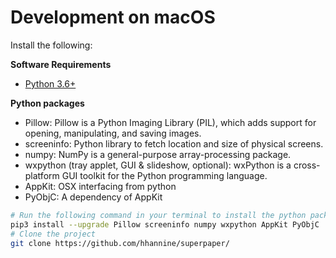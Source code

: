 # Development on macOS

Install the following: 

**Software Requirements**
- [Python 3.6+](https://www.python.org/downloads/)

**Python packages**
- Pillow: Pillow is a Python Imaging Library (PIL), which adds support for opening, manipulating, and saving images.
- screeninfo: Python library to fetch location and size of physical screens.
- numpy: NumPy is a general-purpose array-processing package.
- wxpython (tray applet, GUI & slideshow, optional): wxPython is a cross-platform GUI toolkit for the Python programming language.
- AppKit: OSX interfacing from python
- PyObjC: A dependency of AppKit

```sh
# Run the following command in your terminal to install the python packages
pip3 install --upgrade Pillow screeninfo numpy wxpython AppKit PyObjC
# Clone the project
git clone https://github.com/hhannine/superpaper/
```
